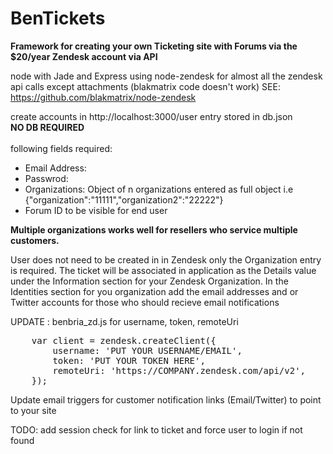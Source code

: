 BenTickets
==========

<strong>Framework for creating your own Ticketing site with Forums via the $20/year Zendesk account via API</strong>

node with Jade and Express using node-zendesk for almost all the zendesk api calls except attachments (blakmatrix code doesn't work)
SEE: https://github.com/blakmatrix/node-zendesk

create accounts in http://localhost:3000/user 
entry stored in db.json<br><strong>NO DB REQUIRED</strong></br>
<br>following fields required:</br>
<ul>
    <li>Email Address:</li>
    <li>Passwrod:</li>
    <li>Organizations: Object of n organizations entered as full object i.e {"organization":"11111","organization2":"22222"}</li>
    <li>Forum ID to be visible for end user
</ul>
<strong> Multiple organizations works well for resellers who service multiple customers. </strong>

User does not need to be created in in Zendesk only the Organization entry is required. 
The ticket will be associated in application as the Details value under the Information section for your Zendesk Organization. 
In the Identities section for you organization add the email addresses and or Twitter accounts for those who should recieve email notifications


UPDATE : benbria_zd.js for username, token, remoteUri
<pre>
    var client = zendesk.createClient({
        username: 'PUT YOUR USERNAME/EMAIL',
        token: 'PUT YOUR TOKEN HERE',
        remoteUri: 'https://COMPANY.zendesk.com/api/v2',
    });
</pre>


Update email triggers for customer notification links (Email/Twitter) to point to your site

TODO: add session check for link to ticket and force user to login if not found

